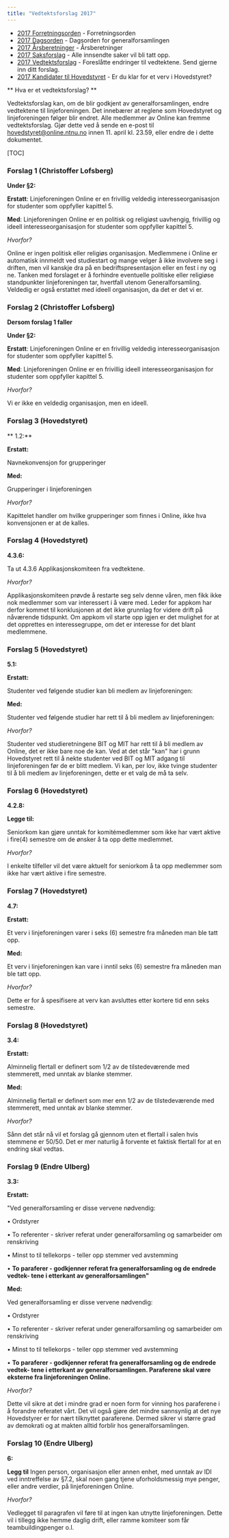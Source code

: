 ```yaml
---
title: "Vedtektsforslag 2017"
---
```


* [2017 Forretningsorden](/wiki/online/generalforsamlingen/2017/forretningsorden) - Forretningsorden
* [2017 Dagsorden](/wiki/online/generalforsamlingen/2017/dagsorden) - Dagsorden for generalforsamlingen
* [2017 Årsberetninger](/wiki/online/generalforsamlingen/2017/aarsberetninger) - Årsberetninger
* [2017 Saksforslag](/wiki/online/generalforsamlingen/2017/saksforslag) - Alle innsendte saker vil bli tatt opp.
* [2017 Vedtektsforslag](/wiki/online/generalforsamlingen/2017/vedtekstforslag) - Foreslåtte endringer til vedtektene. Send gjerne inn ditt forslag.
* [2017 Kandidater til Hovedstyret](/wiki/online/generalforsamlingen/2017/valg) - Er du klar for et verv i Hovedstyret?

** Hva er et vedtektsforslag? **

Vedtektsforslag kan, om de blir godkjent av generalforsamlingen, endre vedtektene til linjeforeningen. Det innebærer at reglene som Hovedstyret og linjeforeningen følger blir endret. Alle medlemmer av Online kan fremme vedtektsforslag. Gjør dette ved å sende en e-post til hovedstyret@online.ntnu.no innen 11. april kl. 23.59, eller endre de i dette dokumentet. 

[TOC]


### Forslag 1 (Christoffer Lofsberg)

**Under §2:**

**Erstatt**:
Linjeforeningen Online er en frivillig veldedig interesseorganisasjon for studenter som oppfyller kapittel 5. 

**Med**:
Linjeforeningen Online er en politisk og religiøst uavhengig, frivillig og ideell interesseorganisasjon for studenter som oppfyller kapittel 5.

_Hvorfor?_

Online er ingen politisk eller religiøs organisasjon. Medlemmene i Online er automatisk innmeldt ved studiestart og mange velger å ikke involvere seg i driften, men vil kanskje dra på en bedriftspresentasjon eller en fest i ny og ne. Tanken med forslaget er å forhindre eventuelle politiske eller religiøse standpunkter linjeforeningen tar, hvertfall utenom Generalforsamling. Veldedig er også erstattet med ideell organisasjon, da det er det vi er.

### Forslag 2 (Christoffer Lofsberg)

**Dersom forslag 1 faller**   

**Under §2:**

**Erstatt**:
Linjeforeningen Online er en frivillig veldedig interesseorganisasjon for studenter som oppfyller kapittel 5. 

**Med**:
Linjeforeningen Online er en frivillig ideell interesseorganisasjon for studenter som oppfyller kapittel 5. 

_Hvorfor?_

Vi er ikke en veldedig organisasjon, men en ideell.

### Forslag 3 (Hovedstyret)

** 1.2:**

**Erstatt:**

Navnekonvensjon for grupperinger

**Med:**

Grupperinger i linjeforeningen

_Hvorfor?_

Kapittelet handler om hvilke grupperinger som finnes i Online, ikke hva konvensjonen er at de kalles.

### Forslag 4 (Hovedstyret)

**4.3.6:**

Ta ut 4.3.6 Applikasjonskomiteen fra vedtektene.

_Hvorfor?_

Applikasjonskomiteen prøvde å restarte seg selv denne våren, men fikk ikke nok medlemmer som var interessert i å være med. Leder for appkom har derfor kommet til konklusjonen at det ikke grunnlag for videre drift på nåværende tidspunkt. Om appkom vil starte opp igjen er det mulighet for at det opprettes en interessegruppe, om det er interesse for det blant medlemmene.

### Forslag 5 (Hovedstyret)

**5.1:**

**Erstatt:**

Studenter ved følgende studier kan bli medlem av linjeforeningen:

**Med:**

Studenter ved følgende studier har rett til å bli medlem av linjeforeningen:

_Hvorfor?_

Studenter ved studieretningene BIT og MIT har rett til å bli medlem av Online, det er ikke bare noe de kan. Ved at det står "kan" har i grunn Hovedstyret rett til å nekte studenter ved BIT og MIT adgang til linjeforeningen før de er blitt medlem. Vi kan, per lov, ikke tvinge studenter til å bli medlem av linjeforeningen, dette er et valg de må ta selv.

### Forslag 6 (Hovedstyret)

**4.2.8:**

**Legge til:**

Seniorkom kan gjøre unntak for komitémedlemmer som ikke har vært aktive i fire(4) semestre om de ønsker å ta opp dette medlemmet.

_Hvorfor?_

I enkelte tilfeller vil det være aktuelt for seniorkom å ta opp medlemmer som ikke har vært aktive i fire semestre.

### Forslag 7 (Hovedstyret)

**4.7:**

**Erstatt:**

Et verv i linjeforeningen varer i seks (6) semestre fra måneden man ble tatt opp.

**Med:**

Et verv i linjeforeningen kan vare i inntil seks (6) semestre fra måneden man ble tatt opp.

_Hvorfor?_

Dette er for å spesifisere at verv kan avsluttes etter kortere tid enn seks semestre.

### Forslag 8 (Hovedstyret)

**3.4:**

**Erstatt:**

Alminnelig flertall er definert som 1/2 av de tilstedeværende med stemmerett, med unntak av blanke stemmer.

**Med:**

Alminnelig flertall er definert som mer enn 1/2 av de tilstedeværende med stemmerett, med unntak av blanke stemmer.

_Hvorfor?_

Sånn det står nå vil et forslag gå gjennom uten et flertall i salen hvis stemmene er 50/50. Det er mer naturlig å forvente et faktisk flertall for at en endring skal vedtas.


### Forslag 9 (Endre Ulberg)

**3.3:**

**Erstatt:**

"Ved generalforsamling er disse vervene nødvendig:

• Ordstyrer

• To referenter - skriver referat under generalforsamling og samarbeider om renskriving

• Minst to til tellekorps - teller opp stemmer ved avstemming

• **To paraferer - godkjenner referat fra generalforsamling og de endrede vedtek-
tene i etterkant av generalforsamlingen"**


**Med:**

Ved generalforsamling er disse vervene nødvendig:

• Ordstyrer

• To referenter - skriver referat under generalforsamling og samarbeider om renskriving

• Minst to til tellekorps - teller opp stemmer ved avstemming

• **To paraferer - godkjenner referat fra generalforsamling og de endrede vedtek-
tene i etterkant av generalforsamlingen. Paraferene skal være eksterne fra linjeforeningen Online.**

_Hvorfor?_

Dette vil sikre at det i mindre grad er noen form for vinning hos paraferene i å forandre referatet vårt. Det vil også gjøre det mindre sannsynlig at det nye Hovedstyrer er for nært tilknyttet paraferene. Dermed sikrer vi større grad av demokrati og at makten alltid forblir hos generalforsamlingen.

### Forslag 10 (Endre Ulberg)

**6:**

**Legg til**
Ingen person, organisasjon eller annen enhet, med unntak av IDI ved inntreffelse av §7.2, skal noen gang tjene uforholdsmessig mye penger, eller andre verdier, på linjeforeningen Online.

_Hvorfor?_

Vedlegget til paragrafen vil føre til at ingen kan utnytte linjeforeningen. Dette vil i tillegg ikke hemme daglig drift, eller ramme komiteer som får teambuildingpenger o.l.